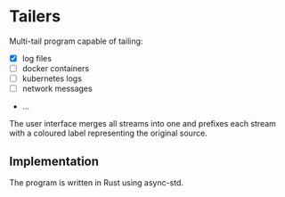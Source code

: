 # Tailers

Multi-tail program capable of tailing:

* [x] log files
* [ ] docker containers
* [ ] kubernetes logs
* [ ] network messages
* ...

The user interface merges all streams into one and prefixes each stream with a
coloured label representing the original source.

## Implementation

The program is written in Rust using async-std.
